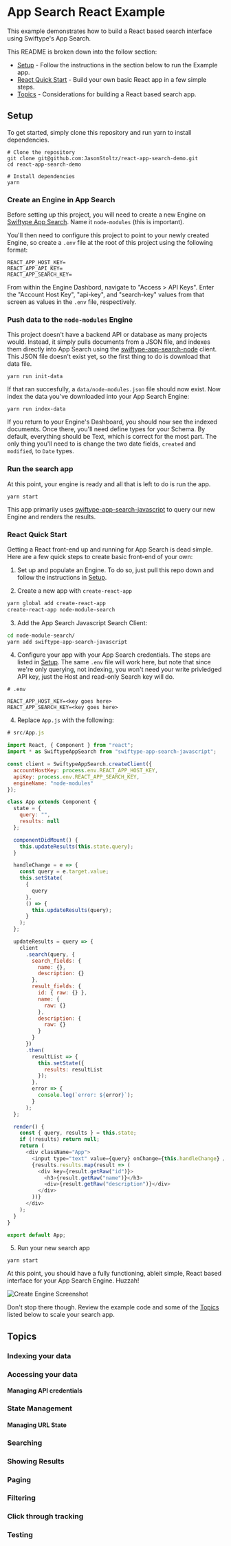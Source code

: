 # App Search React Example

This example demonstrates how to build a React based search interface using Swiftype's App Search.

This README is broken down into the follow section:

* [Setup](#Setup) - Follow the instructions in the section below to run the Example app.
* [React Quick Start](#React-Quick-Start) - Build your own basic React app in a few simple steps.
* [Topics](#Topics) - Considerations for building a React based search app.

## Setup

To get started, simply clone this repository and run yarn to install dependencies.

```
# Clone the repository
git clone git@github.com:JasonStoltz/react-app-search-demo.git
cd react-app-search-demo

# Install dependencies
yarn
```

### Create an Engine in App Search

Before setting up this project, you will need to create a new Engine on [Swiftype App Search](https://swiftype.com/app-search). Name it `node-modules` (this is important).

You'll then need to configure this project to point to your newly created Engine, so create a `.env` file at the root of this project using the following format:

```
REACT_APP_HOST_KEY=
REACT_APP_API_KEY=
REACT_APP_SEARCH_KEY=
```

From within the Engine Dashbord, navigate to "Access > API Keys". Enter the "Account Host Key", "api-key", and "search-key" values from that screen as values in the `.env` file, respectively.

### Push data to the `node-modules` Engine

This project doesn't have a backend API or database as many projects would. Instead, it simply pulls documents from a JSON file, and indexes them directly into App Search
using the [swiftype-app-search-node](https://github.com/swiftype/swiftype-app-search-node) client. This JSON file doesn't
exist yet, so the first thing to do is download that data file.

```
yarn run init-data
```

If that ran succesfully, a `data/node-modules.json` file should now exist. Now index the data you've downloaded into your App Search Engine:

```
yarn run index-data
```

If you return to your Engine's Dashboard, you should now see the indexed documents. Once there, you'll need define types for your Schema. By default, everything should be Text, which is correct for the most part. The only thing you'll need to is change the two date fields, `created` and `modified`, to `Date` types.

### Run the search app

At this point, your engine is ready and all that is left to do is run the app.

```
yarn start
```

This app primarily uses [swiftype-app-search-javascript](https://github.com/swiftype/swiftype-app-search-javascript) to query our new Engine and renders the results.

### React Quick Start

Getting a React front-end up and running for App Search is dead simple. Here are a few quick steps to create basic front-end of your own:

1.  Set up and populate an Engine. To do so, just pull this repo down and follow the instructions in [Setup](#Setup).

2.  Create a new app with `create-react-app`

```bash
yarn global add create-react-app
create-react-app node-module-search
```

3.  Add the App Search Javascript Search Client:

```bash
cd node-module-search/
yarn add swiftype-app-search-javascript
```

4.  Configure your app with your App Search credentials. The steps are listed in [Setup](#Setup). The same `.env` file will work here, but note that since we're only querying, not indexing, you won't need your write privledged API key, just the Host and read-only Search key will do.

```
# .env

REACT_APP_HOST_KEY=<key goes here>
REACT_APP_SEARCH_KEY=<key goes here>
```

4.  Replace `App.js` with the following:

```javascript
# src/App.js

import React, { Component } from "react";
import * as SwiftypeAppSearch from "swiftype-app-search-javascript";

const client = SwiftypeAppSearch.createClient({
  accountHostKey: process.env.REACT_APP_HOST_KEY,
  apiKey: process.env.REACT_APP_SEARCH_KEY,
  engineName: "node-modules"
});

class App extends Component {
  state = {
    query: "",
    results: null
  };

  componentDidMount() {
    this.updateResults(this.state.query);
  }

  handleChange = e => {
    const query = e.target.value;
    this.setState(
      {
        query
      },
      () => {
        this.updateResults(query);
      }
    );
  };

  updateResults = query => {
    client
      .search(query, {
        search_fields: {
          name: {},
          description: {}
        },
        result_fields: {
          id: { raw: {} },
          name: {
            raw: {}
          },
          description: {
            raw: {}
          }
        }
      })
      .then(
        resultList => {
          this.setState({
            results: resultList
          });
        },
        error => {
          console.log(`error: ${error}`);
        }
      );
  };

  render() {
    const { query, results } = this.state;
    if (!results) return null;
    return (
      <div className="App">
        <input type="text" value={query} onChange={this.handleChange} />
        {results.results.map(result => (
          <div key={result.getRaw("id")}>
            <h3>{result.getRaw("name")}</h3>
            <div>{result.getRaw("description")}</div>
          </div>
        ))}
      </div>
    );
  }
}

export default App;
```

5.  Run your new search app

```
yarn start
```

At this point, you should have a fully functioning, ableit simple, React based interface for your App Search Engine. Huzzah!

![Create Engine Screenshot](readme_images/basic.gif)

Don't stop there though. Review the example code and some of the [Topics](#Topics) listed below to scale your search app.

## Topics

### Indexing your data

### Accessing your data

#### Managing API credentials

### State Management

#### Managing URL State

### Searching

### Showing Results

### Paging

### Filtering

### Click through tracking

### Testing

```

```
